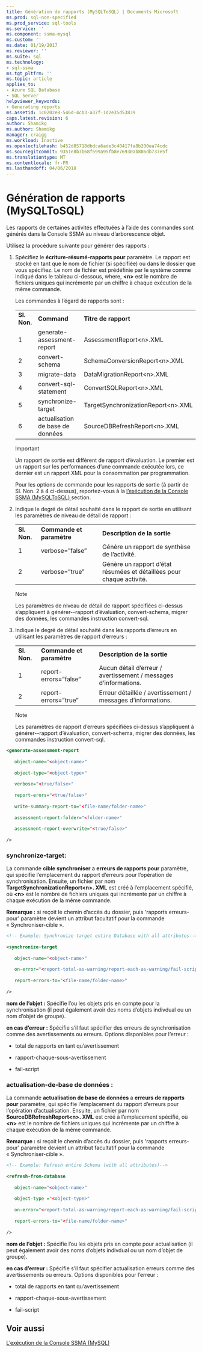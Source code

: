 ```yaml
---
title: Génération de rapports (MySQLToSQL) | Documents Microsoft
ms.prod: sql-non-specified
ms.prod_service: sql-tools
ms.service: ''
ms.component: ssma-mysql
ms.custom: ''
ms.date: 01/19/2017
ms.reviewer: ''
ms.suite: sql
ms.technology:
- sql-ssma
ms.tgt_pltfrm: ''
ms.topic: article
applies_to:
- Azure SQL Database
- SQL Server
helpviewer_keywords:
- Generating reports
ms.assetid: 1c0202e8-546d-4cb3-a37f-1d2e35d53839
caps.latest.revision: 6
author: Shamikg
ms.author: Shamikg
manager: craigg
ms.workload: Inactive
ms.openlocfilehash: b452d85718dbdca6ade3c40417fa8b200ea74cdc
ms.sourcegitcommit: 9351e8b7b68f599a95fb8e76930ab886db737e5f
ms.translationtype: MT
ms.contentlocale: fr-FR
ms.lasthandoff: 04/06/2018
---
```

# <a name="generating-reports-mysqltosql"></a>Génération de rapports (MySQLToSQL)
Les rapports de certaines activités effectuées à l’aide des commandes sont générés dans la Console SSMA au niveau d’arborescence objet.  
  
Utilisez la procédure suivante pour générer des rapports :  
  
1.  Spécifiez le **écriture-résumé-rapports pour** paramètre. Le rapport est stocké en tant que le nom de fichier (si spécifiée) ou dans le dossier que vous spécifiez. Le nom de fichier est prédéfinie par le système comme indiqué dans le tableau ci-dessous, where, **&lt;n&gt;** est le nombre de fichiers uniques qui incrémente par un chiffre à chaque exécution de la même commande.  
  
    Les commandes à l’égard de rapports sont :  
  
    ||||  
    |-|-|-|  
    |**Sl. Non.**|**Command**|**Titre de rapport**|  
    |1|generate-assessment-report|AssessmentReport&lt;n&gt;.XML|  
    |2|convert-schema|SchemaConversionReport&lt;n&gt;.XML|  
    |3|migrate-data|DataMigrationReport&lt;n&gt;.XML|  
    |4|convert-sql-statement|ConvertSQLReport&lt;n&gt;.XML|  
    |5|synchronize-target|TargetSynchronizationReport&lt;n&gt;.XML|  
    |6|actualisation de base de données|SourceDBRefreshReport&lt;n&gt;.XML|  
  
    > [!IMPORTANT]  
    > Un rapport de sortie est différent de rapport d’évaluation. Le premier est un rapport sur les performances d’une commande exécutée lors, ce dernier est un rapport XML pour la consommation par programmation.  
  
    Pour les options de commande pour les rapports de sortie (à partir de Sl. Non. 2 à 4 ci-dessus), reportez-vous à la [l’exécution de la Console SSMA &#40;MySQLToSQL&#41; ](../../ssma/mysql/executing-the-ssma-console-mysqltosql.md) section.  
  
2.  Indique le degré de détail souhaité dans le rapport de sortie en utilisant les paramètres de niveau de détail de rapport :  
  
    ||||  
    |-|-|-|  
    |**Sl. Non.**|**Commande et paramètre**|**Description de la sortie**|  
    |1|verbose=”false”|Génère un rapport de synthèse de l’activité.|  
    |2|verbose=”true”|Génère un rapport d’état résumées et détaillées pour chaque activité.|  
  
    > [!NOTE]  
    > Les paramètres de niveau de détail de rapport spécifiées ci-dessus s’appliquent à générer--rapport d’évaluation, convert-schema, migrer des données, les commandes instruction convert-sql.  
  
3.  Indique le degré de détail souhaité dans les rapports d’erreurs en utilisant les paramètres de rapport d’erreurs :  
  
    ||||  
    |-|-|-|  
    |**Sl. Non.**|**Commande et paramètre**|**Description de la sortie**|  
    |1|report-errors=”false”|Aucun détail d’erreur / avertissement / messages d’informations.|  
    |2|report-errors=”true”|Erreur détaillée / avertissement / messages d’informations.|  
  
    > [!NOTE]  
    > Les paramètres de rapport d’erreurs spécifiées ci-dessus s’appliquent à générer--rapport d’évaluation, convert-schema, migrer des données, les commandes instruction convert-sql.  
  
```xml  
<generate-assessment-report  
  
   object-name="<object-name>"  
  
   object-type="<object-type>"  
  
   verbose="<true/false>"  
  
   report-erors="<true/false>"  
  
   write-summary-report-to="<file-name/folder-name>"  
  
   assessment-report-folder="<folder-name>"  
  
   assessment-report-overwrite="<true/false>"  
  
/>  
```  
  
### <a name="synchronize-target"></a>synchronize-target:  
La commande **cible synchroniser** a **erreurs de rapports pour** paramètre, qui spécifie l’emplacement du rapport d’erreurs pour l’opération de synchronisation. Ensuite, un fichier par nom **TargetSynchronizationReport&lt;n&gt;. XML** est créé à l’emplacement spécifié, où **&lt;n&gt;** est le nombre de fichiers uniques qui incrémente par un chiffre à chaque exécution de la même commande.  
  
**Remarque :** si reçoit le chemin d’accès du dossier, puis 'rapports erreurs-pour' paramètre devient un attribut facultatif pour la commande « Synchroniser-cible ».  
  
```xml  
<!-- Example: Synchronize target entire Database with all attributes-->  
  
<synchronize-target  
  
   object-name="<object-name>"  
  
   on-error="<report-total-as-warning/report-each-as-warning/fail-script>"  
  
   report-errors-to="<file-name/folder-name>"  
  
/>  
```  
**nom de l’objet :** Spécifie l’ou les objets pris en compte pour la synchronisation (il peut également avoir des noms d’objets indivdual ou un nom d’objet de groupe).  
  
**en cas d’erreur :** Spécifie s’il faut spécifier des erreurs de synchronisation comme des avertissements ou erreurs. Options disponibles pour l’erreur :  
  
-   total de rapports en tant qu’avertissement  
  
-   rapport-chaque-sous-avertissement  
  
-   fail-script  
  
### <a name="refresh-from-database"></a>actualisation-de-base de données :  
La commande **actualisation de base de données** a **erreurs de rapports pour** paramètre, qui spécifie l’emplacement du rapport d’erreurs pour l’opération d’actualisation. Ensuite, un fichier par nom **SourceDBRefreshReport&lt;n&gt;. XML** est créé à l’emplacement spécifié, où **&lt;n&gt;** est le nombre de fichiers uniques qui incrémente par un chiffre à chaque exécution de la même commande.  
  
**Remarque :** si reçoit le chemin d’accès du dossier, puis 'rapports erreurs-pour' paramètre devient un attribut facultatif pour la commande « Synchroniser-cible ».  
  
```xml  
<!-- Example: Refresh entire Schema (with all attributes)-->  
  
<refresh-from-database  
  
   object-name="<object-name>"  
  
   object-type ="<object-type>"  
  
   on-error="<report-total-as-warning/report-each-as-warning/fail-script>"  
  
   report-errors-to="<file-name/folder-name>"  
  
/>  
```  
**nom de l’objet :** Spécifie l’ou les objets pris en compte pour actualisation (il peut également avoir des noms d’objets indivdual ou un nom d’objet de groupe).  
  
**en cas d’erreur :** Spécifie s’il faut spécifier actualisation erreurs comme des avertissements ou erreurs. Options disponibles pour l’erreur :  
  
-   total de rapports en tant qu’avertissement  
  
-   rapport-chaque-sous-avertissement  
  
-   fail-script  
  
## <a name="see-also"></a>Voir aussi  
[L’exécution de la Console SSMA (MySQL)](http://msdn.microsoft.com/en-us/e3e9f7e4-0619-4861-a202-3d5d39953b26)  
  
